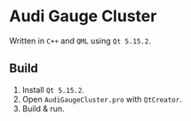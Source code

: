 # Audi Gauge Cluster
Written in ``C++`` and ``QML`` using ``Qt 5.15.2``.

## Build
1) Install `Qt 5.15.2`.
2) Open `AudiGaugeCluster.pro` with `QtCreator`.
3) Build & run.
